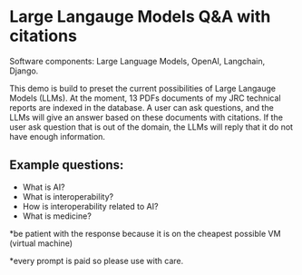 # Large Langauge Models Q&A with citations

Software components: Large Language Models, OpenAI, Langchain, Django. 

This demo is build to preset the current possibilities of Large Langauge Models (LLMs). At the moment, 13 PDFs documents of my JRC technical reports are indexed in the database.
A user can ask questions, and the LLMs will give an answer based on these documents with citations. If the user ask question that is out of the domain, the LLMs will reply that it do not have enough information.

## Example questions:

- What is AI?
- What is interoperability?
- How is interoperability related to AI?
- What is medicine?

*be patient with the response because it is on the cheapest possible VM (virtual machine) 

*every prompt is paid so please use with care.